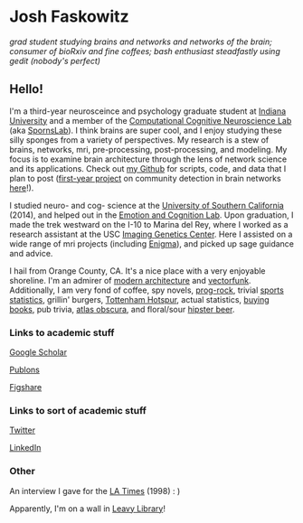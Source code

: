 # Josh Faskowitz

*grad student studying brains and networks and networks of the brain; consumer of bioRxiv and fine coffees; bash enthusiast steadfastly using gedit (nobody's perfect)*

## Hello! 

I'm a third-year neurosceince and psychology graduate student at [Indiana University](https://www.indiana.edu/) and a member of the [Computational Cognitive Neuroscience Lab](http://www.indiana.edu/~cortex/) (aka [SpornsLab](https://twitter.com/spornslab)). I think brains are super cool, and I enjoy studying these silly sponges from a variety of perspectives. My research is a stew of brains, networks, mri, pre-processing, post-processing, and modeling. My focus is to examine brain architecture through the lens of network science and its applications. Check out [my Github](https://github.com/faskowit) for scripts, code, and data that I plan to post ([first-year project](https://www.nature.com/articles/s41598-018-31202-1) on community detection in brain networks [here](https://github.com/faskowit/Faskowitz2018wsbmLifeSpan)!). 

I studied neuro- and cog- science at the [University of Southern California](https://dornsife.usc.edu/) (2014), and helped out in the [Emotion and Cognition Lab](http://gero.usc.edu/labs/matherlab/). Upon graduation, I made the trek westward on the I-10 to Marina del Rey, where I worked as a research assistant at the USC [Imaging Genetics Center](http://igc.ini.usc.edu/). Here I assisted on a wide range of mri projects (including [Enigma](http://enigma.ini.usc.edu/)), and picked up sage guidance and advice. 

I hail from Orange County, CA. It's a nice place with a very enjoyable shoreline. I'm an admirer of [modern architecture](http://www.getty.edu/visit/center/architecture.html) and [vectorfunk](http://www.mwmgraphics.com/vectorfunk.html). Additionally, I am very fond of coffee, spy novels, [prog-rock](https://en.wikipedia.org/wiki/Selling_England_by_the_Pound), trivial [sports statistics](https://fivethirtyeight.com/sports/), grillin' burgers, [Tottenham Hotspur](https://www.reddit.com/r/coys/), actual statistics, [buying books](http://www.openculture.com/2014/07/tsundoku-should-enter-the-english-language.html), pub trivia, [atlas obscura](http://www.atlasobscura.com/), and floral/sour [hipster beer](http://blog.mikkeller.dk/).

### Links to academic stuff

[Google Scholar](https://scholar.google.com/citations?user=GE4rM3QAAAAJ&hl=en)

[Publons](https://publons.com/researcher/1642616/joshua-faskowitz/)

[Figshare](https://figshare.com/authors/josh_faskowitz/4974431)

### Links to sort of academic stuff

[Twitter](https://twitter.com/joshfasky)

[LinkedIn](https://www.linkedin.com/in/joshuafaskowitz)

### Other

An interview I gave for the [LA Times](http://articles.latimes.com/1998/mar/21/local/me-31178) (1998) : )

Apparently, I'm on a wall in [Leavy Library](https://libraries.usc.edu/locations/leavey-library/leavey-library-wall-scholars/national-science-foundation-fellowship)!

